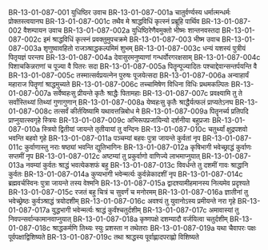 BR-13-01-087-001	युधिष्ठिर उवाच
BR-13-01-087-001a	चातुर्वर्ण्यस्य धर्मात्मन्धर्मः प्रोक्तस्त्वयानघ
BR-13-01-087-001c	तथैव मे श्राद्धविधिं कृत्स्नं प्रब्रूहि पार्थिव
BR-13-01-087-002	वैशम्पायन उवाच
BR-13-01-087-002a	युधिष्ठिरेणैवमुक्तो भीष्मः शान्तनवस्तदा
BR-13-01-087-002c	इमं श्राद्धविधिं कृत्स्नं प्रवक्तुमुपचक्रमे
BR-13-01-087-003	भीष्म उवाच
BR-13-01-087-003a	शृणुष्वावहितो राजञ्श्राद्धकल्पमिमं शुभम्
BR-13-01-087-003c	धन्यं यशस्यं पुत्रीयं पितृयज्ञं परन्तप
BR-13-01-087-004a	देवासुरमनुष्याणां गन्धर्वोरगरक्षसाम्
BR-13-01-087-004c	पिशाचकिन्नराणां च पूज्या वै पितरः सदा
BR-13-01-087-005a	पितॄन्पूज्यादितः पश्चाद्देवान्सन्तर्पयन्ति वै
BR-13-01-087-005c	तस्मात्सर्वप्रयत्नेन पुरुषः पूजयेत्सदा
BR-13-01-087-006a	अन्वाहार्यं महाराज पितॄणां श्राद्धमुच्यते
BR-13-01-087-006c	तच्चामिषेण विधिना विधिः प्रथमकल्पितः
BR-13-01-087-007a	सर्वेष्वहःसु प्रीयन्ते कृतैः श्राद्धैः पितामहाः
BR-13-01-087-007c	प्रवक्ष्यामि तु ते सर्वांस्तिथ्यां तिथ्यां गुणागुणान्
BR-13-01-087-008a	येष्वहःसु कृतैः श्राद्धैर्यत्फलं प्राप्यतेऽनघ
BR-13-01-087-008c	तत्सर्वं कीर्तयिष्यामि यथावत्तन्निबोध मे
BR-13-01-087-009a	पितॄनर्च्य प्रतिपदि प्राप्नुयात्स्वगृहे स्त्रियः
BR-13-01-087-009c	अभिरूपप्रजायिन्यो दर्शनीया बहुप्रजाः
BR-13-01-087-010a	स्त्रियो द्वितीयां जायन्ते तृतीयायां तु वन्दिनः
BR-13-01-087-010c	चतुर्थ्यां क्षुद्रपशवो भवन्ति बहवो गृहे
BR-13-01-087-011a	पञ्चम्यां बहवः पुत्रा जायन्ते कुर्वतां नृप
BR-13-01-087-011c	कुर्वाणास्तु नराः षष्ठ्यां भवन्ति द्युतिभागिनः
BR-13-01-087-012a	कृषिभागी भवेच्छ्राद्धं कुर्वाणः सप्तमीं नृप
BR-13-01-087-012c	अष्टम्यां तु प्रकुर्वाणो वाणिज्ये लाभमाप्नुयात्
BR-13-01-087-013a	नवम्यां कुर्वतः श्राद्धं भवत्येकशफं बहु
BR-13-01-087-013c	विवर्धन्ते तु दशमीं गावः श्राद्धानि कुर्वतः
BR-13-01-087-014a	कुप्यभागी भवेन्मर्त्यः कुर्वन्नेकादशीं नृप
BR-13-01-087-014c	ब्रह्मवर्चस्विनः पुत्रा जायन्ते तस्य वेश्मनि
BR-13-01-087-015a	द्वादश्यामीहमानस्य नित्यमेव प्रदृश्यते
BR-13-01-087-015c	रजतं बहु चित्रं च सुवर्णं च मनोरमम्
BR-13-01-087-016a	ज्ञातीनां तु भवेच्छ्रेष्ठः कुर्वञ्श्राद्धं त्रयोदशीम्
BR-13-01-087-016c	अवश्यं तु युवानोऽस्य प्रमीयन्ते नरा गृहे
BR-13-01-087-017a	युद्धभागी भवेन्मर्त्यः श्राद्धं कुर्वंश्चतुर्दशीम्
BR-13-01-087-017c	अमावास्यां तु निवपन्सर्वान्कामानवाप्नुयात्
BR-13-01-087-018a	कृष्णपक्षे दशम्यादौ वर्जयित्वा चतुर्दशीम्
BR-13-01-087-018c	श्राद्धकर्मणि तिथ्यः स्युः प्रशस्ता न तथेतराः
BR-13-01-087-019a	यथा चैवापरः पक्षः पूर्वपक्षाद्विशिष्यते
BR-13-01-087-019c	तथा श्राद्धस्य पूर्वाह्णादपराह्णो विशिष्यते

